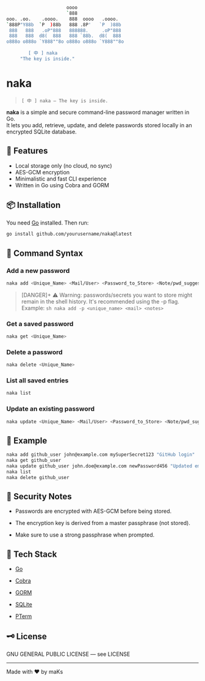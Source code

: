 ```sh
                      oooo                  
                      `888                  
ooo. .oo.    .oooo.    888  oooo   .oooo.   
`888P"Y88b  `P  )88b   888 .8P'   `P  )88b  
 888   888   .oP"888   888888.     .oP"888  
 888   888  d8(  888   888 `88b.  d8(  888  
o888o o888o `Y888""8o o888o o888o `Y888""8o 
                                            
        [ 中 ] naka
     "The key is inside."
```
# naka
> `[ 中 ] naka — The key is inside.`

**naka** is a simple and secure command-line password manager written in Go.  
It lets you add, retrieve, update, and delete passwords stored locally in an encrypted SQLite database.

## 🚀 Features
- Local storage only (no cloud, no sync)
- AES-GCM encryption
- Minimalistic and fast CLI experience
- Written in Go using Cobra and GORM

## 📦 Installation

You need [Go](https://golang.org/dl/) installed. Then run:

```bash
go install github.com/yourusername/naka@latest
````

## 🧪 Command Syntax

### Add a new password

```bash
naka add <Unique_Name> <Mail/User> <Password_to_Store> <Note/pwd_suggestion>
```
>[DANGER]+ ⚠️ Warning: passwords/secrets you want to store might remain in the shell history. It's recommended using the -p flag.
Example: ```sh naka add -p <unique_name> <mail> <notes> ```


### Get a saved password

```bash
naka get <Unique_Name>
```

### Delete a password

```bash
naka delete <Unique_Name>
```

### List all saved entries

```bash
naka list
```

### Update an existing password

```bash
naka update <Unique_Name> <Mail/User> <Password_to_Store> <Note/pwd_suggestion>
```

## 📌 Example

```bash
naka add github_user john@example.com mySuperSecret123 "GitHub login"
naka get github_user
naka update github_user john.doe@example.com newPassword456 "Updated email"
naka list
naka delete github_user
```

## 🔐 Security Notes

- Passwords are encrypted with AES-GCM before being stored.
    
- The encryption key is derived from a master passphrase (not stored).
    
- Make sure to use a strong passphrase when prompted.
    

## 🧱 Tech Stack

- [Go](https://golang.org/)
    
- [Cobra](https://github.com/spf13/cobra)
    
- [GORM](https://gorm.io/)
    
- [SQLite](https://www.sqlite.org/index.html)

- [PTerm](https://github.com/pterm/pterm)
    

## 🗝️ License

GNU GENERAL PUBLIC LICENSE — see LICENSE

---

Made with ❤️ by maKs 